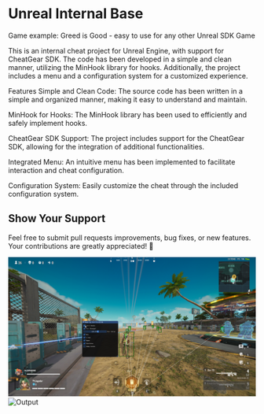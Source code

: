 Unreal Internal Base
=====
Game example: Greed is Good - easy to use for any other Unreal SDK Game

This is an internal cheat project for Unreal Engine, with support for CheatGear SDK. The code has been developed in a simple and clean manner, utilizing the MinHook library for hooks. Additionally, the project includes a menu and a configuration system for a customized experience.

Features
Simple and Clean Code: The source code has been written in a simple and organized manner, making it easy to understand and maintain.

MinHook for Hooks: The MinHook library has been used to efficiently and safely implement hooks.

CheatGear SDK Support: The project includes support for the CheatGear SDK, allowing for the integration of additional functionalities.

Integrated Menu: An intuitive menu has been implemented to facilitate interaction and cheat configuration.

Configuration System: Easily customize the cheat through the included configuration system.

## Show Your Support

Feel free to submit pull requests improvements, bug fixes, or new features. Your contributions are greatly appreciated! 🌟

![Output](demonstration/fl84.png)
![Output](demonstration/image.png)
